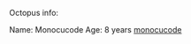 Octopus info: 

Name: Monocucode 
Age: 8 years 
[monocucode](http://st.houzz.com/simgs/bd31eb3e0e9612dd_4-3936/artwork.jpg)